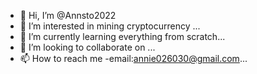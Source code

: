 - 👋 Hi, I’m @Annsto2022
- 👀 I’m interested in mining cryptocurrency ...
- 🌱 I’m currently learning everything from scratch...
- 💞️ I’m looking to collaborate on ...
- 📫 How to reach me -email:annie026030@gmail.com...

<!---
Annsto2022/Annsto2022 is a ✨ special ✨ repository because its `README.md` (this file) appears on your GitHub profile.
You can click the Preview link to take a look at your changes.
--->
